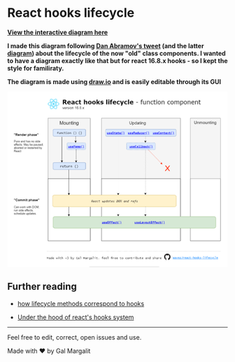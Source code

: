 <h1>
React hooks lifecycle
</h1>


**[View the interactive diagram here](https://wavez.github.io/react-hooks-lifecycle/)**  

**I made this diagram following [Dan Abramov's tweet](https://twitter.com/dan_abramov/status/981712092611989509) (and the latter [diagram](http://projects.wojtekmaj.pl/react-lifecycle-methods-diagram/)) about the lifecycle of the now "old" class components.
I wanted to have a diagram exactly like that but for react 16.8.x hooks - so I kept the style for familiraty.**

**The diagram is made using [draw.io](https://draw.io) and is easily editable through its GUI**

![react hooks lifecycle](https://raw.githubusercontent.com/Wavez/react-hooks-lifecycle/master/chart.png)

## Further reading
- [how lifecycle methods correspond to hooks](https://reactjs.org/docs/hooks-faq.html#how-do-lifecycle-methods-correspond-to-hooks)

- [Under the hood of react's hooks system](https://medium.com/the-guild/under-the-hood-of-reacts-hooks-system-eb59638c9dba)
---
Feel free to edit, correct, open issues and use.

Made with ❤ by Gal Margalit



